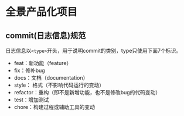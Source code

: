 # 全景产品化项目

## commit(日志信息)规范
日志信息以`<type>`开头，用于说明commit的类别，type只使用下面7个标识。
+ feat：新功能（feature）
+ fix：修补bug
+ docs：文档（documentation）
+ style： 格式（不影响代码运行的变动）
+ refactor：重构（即不是新增功能，也不是修改bug的代码变动）
+ test：增加测试
+ chore：构建过程或辅助工具的变动

